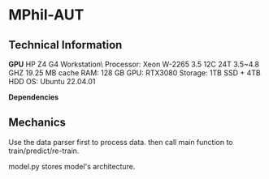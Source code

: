 # MPhil-AUT

## Technical Information
**GPU**
HP Z4 G4 Workstation\\
Processor: Xeon W-2265 3.5 12C 24T 3.5~4.8 GHZ 19.25 MB cache
RAM: 128 GB
GPU: RTX3080
Storage: 1TB SSD + 4TB HDD
OS: Ubuntu 22.04.01

**Dependencies**

## Mechanics
Use the data parser first to process data.
then call main function to train/predict/re-train.

model.py stores model's architecture.
